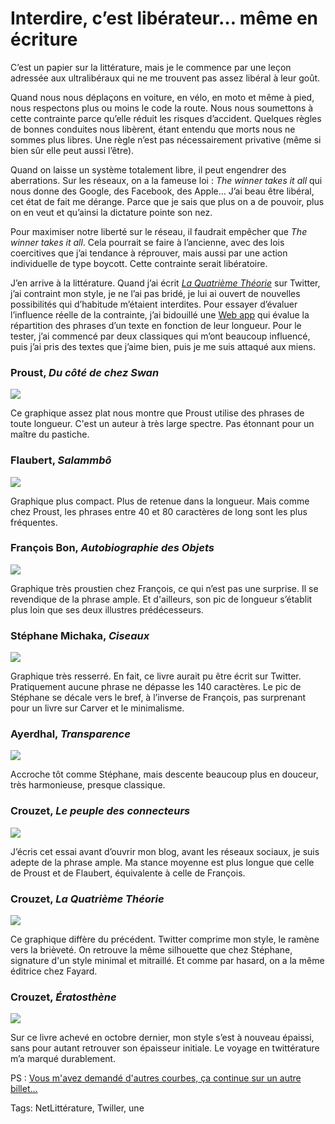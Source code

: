 # Interdire, c&#8217;est libérateur… même en écriture

C’est un papier sur la littérature, mais je le commence par une leçon adressée aux ultralibéraux qui ne me trouvent pas assez libéral à leur goût.

Quand nous nous déplaçons en voiture, en vélo, en moto et même à pied, nous respectons plus ou moins le code la route. Nous nous soumettons à cette contrainte parce qu’elle réduit les risques d’accident. Quelques règles de bonnes conduites nous libèrent, étant entendu que morts nous ne sommes plus libres. Une règle n’est pas nécessairement privative (même si bien sûr elle peut aussi l’être).

Quand on laisse un système totalement libre, il peut engendrer des aberrations. Sur les réseaux, on a la fameuse loi : *The winner takes it all* qui nous donne des Google, des Facebook, des Apple… J’ai beau être libéral, cet état de fait me dérange. Parce que je sais que plus on a de pouvoir, plus on en veut et qu’ainsi la dictature pointe son nez.

Pour maximiser notre liberté sur le réseau, il faudrait empêcher que *The winner takes it all*. Cela pourrait se faire à l’ancienne, avec des lois coercitives que j’ai tendance à réprouver, mais aussi par une action individuelle de type boycott. Cette contrainte serait libératoire.

J’en arrive à la littérature. Quand j’ai écrit [*La Quatrième Théorie*](/la-quatrieme-theorie/) sur Twitter, j’ai contraint mon style, je ne l’ai pas bridé, je lui ai ouvert de nouvelles possibilités qui d’habitude m’étaient interdites. Pour essayer d’évaluer l’influence réelle de la contrainte, j’ai bidouillé une [Web app](http://lab.tcrouzet.com/txtstat/) qui évalue la répartition des phrases d’un texte en fonction de leur longueur. Pour le tester, j’ai commencé par deux classiques qui m’ont beaucoup influencé, puis j’ai pris des textes que j’aime bien, puis je me suis attaqué aux miens.

### Proust, *Du côté de chez Swan*

![](https://tcrouzet.com/images_tc/2012/12/proust.png)

Ce graphique assez plat nous montre que Proust utilise des phrases de toute longueur. C'est un auteur à très large spectre. Pas étonnant pour un maître du pastiche.

### Flaubert, *Salammbô*

![](https://tcrouzet.com/images_tc/2012/12/flaubert.png)

Graphique plus compact. Plus de retenue dans la longueur. Mais comme chez Proust, les phrases entre 40 et 80 caractères de long sont les plus fréquentes.

### François Bon, *Autobiographie des Objets*

![](https://tcrouzet.com/images_tc/2012/12/bon.png)

Graphique très proustien chez François, ce qui n’est pas une surprise. Il se revendique de la phrase ample. Et d'ailleurs, son pic de longueur s’établit plus loin que ses deux illustres prédécesseurs.

### Stéphane Michaka, *Ciseaux*

![](https://tcrouzet.com/images_tc/2012/12/michaka.png)

Graphique très resserré. En fait, ce livre aurait pu être écrit sur Twitter. Pratiquement aucune phrase ne dépasse les 140 caractères. Le pic de Stéphane se décale vers le bref, à l’inverse de François, pas surprenant pour un livre sur Carver et le minimalisme.

### Ayerdhal, *Transparence*

![](https://tcrouzet.com/images_tc/2012/12/ayerdhal.png)

Accroche tôt comme Stéphane, mais descente beaucoup plus en douceur, très harmonieuse, presque classique.

### Crouzet, *Le peuple des connecteurs*

![](https://tcrouzet.com/images_tc/2012/12/crouzet_p.png)

J’écris cet essai avant d’ouvrir mon blog, avant les réseaux sociaux, je suis adepte de la phrase ample. Ma stance moyenne est plus longue que celle de Proust et de Flaubert, équivalente à celle de François.

### Crouzet, *La Quatrième Théorie*

![](https://tcrouzet.com/images_tc/2012/12/crouzet_4t.png)

Ce graphique diffère du précédent. Twitter comprime mon style, le ramène vers la brièveté. On retrouve la même silhouette que chez Stéphane, signature d'un style minimal et mitraillé. Et comme par hasard, on a la même éditrice chez Fayard.

### Crouzet, *Ératosthène*

![](https://tcrouzet.com/images_tc/2012/12/crouzet_e.png)

Sur ce livre achevé en octobre dernier, mon style s’est à nouveau épaissi, sans pour autant retrouver son épaisseur initiale. Le voyage en twittérature m’a marqué durablement.

PS : [Vous m'avez demandé d'autres courbes, ça continue sur un autre billet...](/2012/12/07/comment-obtenir-un-prix-goncourt/)

Tags: NetLittérature, Twiller, une